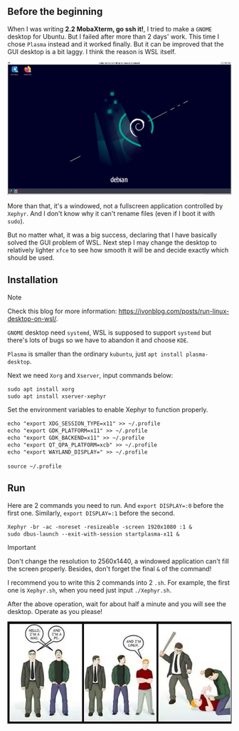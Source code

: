 ## Before the beginning
When I was writing **2.2 MobaXterm, go ssh it!**, I tried to make a `GNOME` desktop for Ubuntu. But I failed after more than 2 days' work. This time I chose `Plasma` instead and it worked finally. But it can be improved that the GUI desktop is a bit laggy. I think the reason is WSL itself.

![](/assets/Linux/EX8%20Return%20to%20Paradise/1.png)

More than that, it's a windowed, not a fullscreen application controlled by `Xephyr`. And I don't know why it can't rename files (even if I boot it with `sudo`).

But no matter what, it was a big success, declaring that I have basically solved the GUI problem of WSL. Next step I may change the desktop to relatively lighter `xfce` to see how smooth it will be and decide exactly which should be used.

## Installation
>[!NOTE]
>Check this blog for more information: https://ivonblog.com/posts/run-linux-desktop-on-wsl/.

`GNOME` desktop need `systemd`, WSL is supposed to support `systemd` but there's lots of bugs so we have to abandon it and choose `KDE`.

`Plasma` is smaller than the ordinary `kubuntu`, just `apt install plasma-desktop`.

Next we need `Xorg` and `Xserver`, input commands below:

```
sudo apt install xorg
sudo apt install xserver-xephyr
```
Set the environment variables to enable Xephyr to function properly.
```
echo "export XDG_SESSION_TYPE=x11" >> ~/.profile
echo "export GDK_PLATFORM=x11" >> ~/.profile
echo "export GDK_BACKEND=x11" >> ~/.profile
echo "export QT_QPA_PLATFORM=xcb" >> ~/.profile
echo "export WAYLAND_DISPLAY=" >> ~/.profile
 
source ~/.profile
```

## Run
Here are 2 commands you need to run. And `export DISPLAY=:0` before the first one. Similarly, `export DISPLAY=:1` before the second.

```
Xephyr -br -ac -noreset -resizeable -screen 1920x1080 :1 &
sudo dbus-launch --exit-with-session startplasma-x11 &
```

>[!IMPORTANT]
>Don't change the resolution to 2560x1440, a windowed application can't fill the screen properly. Besides, don't forget the final `&` of the command!

I recommend you to write this 2 commands into 2 `.sh`. For example, the first one is `Xephyr.sh`, when you need just input `./Xephyr.sh`.

After the above operation, wait for about half a minute  and you will see the desktop. Operate as you please!

![](/assets/Linux/EX8%20Return%20to%20Paradise/2.png)
